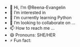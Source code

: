 - 👋 Hi, I’m @Reena-Evangelin
- 👀 I’m interested in 
- 🌱 I’m currently learning Python
- 💞️ I’m looking to collaborate on ...
- 📫 How to reach me ...
- 😄 Pronouns: SHE/HER
- ⚡ Fun fact: 

<!---
Reena-Evangelin/Reena-Evangelin is a ✨ special ✨ repository because its `README.md` (this file) appears on your GitHub profile.
You can click the Preview link to take a look at your changes.
--->
